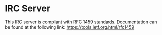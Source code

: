 # IRC Server

This IRC server is compliant with RFC 1459 standards. Documentation can be found
at the following link: https://tools.ietf.org/html/rfc1459
